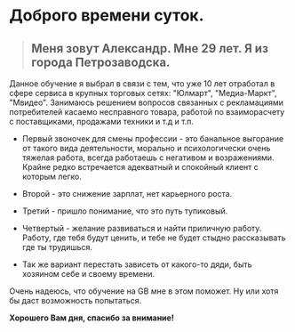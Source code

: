# Доброго времени суток. 

>## Меня зовут Александр. Мне 29 лет. Я из города Петрозаводска. 

Данное обучение я выбрал в связи с тем, что уже 10 лет отработал в сфере сервиса в крупных торговых сетях: "Юлмарт", "Медиа-Маркт", "Мвидео". Занимаюсь решением вопросов связанных с рекламациями потребителей касаемо несправного товара, работой по взаиморасчету с поставщиками, продажами техники и т.д и т.п. 

* Первый звоночек для смены профессии - это банальное выгорание от такого вида деятельности, морально и психологически очень тяжелая работа, всегда работаешь с негативом и возражениями. Крайне редко встречается адекватный и спокойный клиент с которым легко. 

* Второй - это снижение зарплат, нет карьерного роста. 
* Третий - пришло понимание, что это путь тупиковый. 
* Четвертый - желание развиваться и найти приличную работу. Работу, где тебя будут ценить, и тебе не будет стыдно рассказывать где ты трудишься. 
* Так же вариант перестать зависеть от какого-то дяди, быть хозяином себе и своему времени. 

Очень надеюсь, что обучение на GB мне в этом поможет. Ну или хотя бы даст возможность попытаться. 

**Хорошего Вам дня, спасибо за внимание!** 